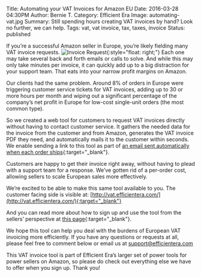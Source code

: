 Title: Automating your VAT Invoices for Amazon EU
Date: 2016-03-28 04:30PM
Author: Bernie T.
Category: Efficient Era
Image: automating-vat.jpg
Summary: Still spending hours creating VAT invoices by hand? Look no further, we can help.
Tags: vat, vat invoice, tax, taxes, invoice
Status: published

If you’re a successful Amazon seller in Europe, you’re likely fielding many VAT invoice requests.
![Invoice Request](/images/blog/2016/03/invoice-request.png){:style="float: right;"}
Each one may take several back and forth emails or calls to solve. And while this may only take minutes per invoice, it can quickly add up to a big distraction for your support team. That eats into your narrow profit margins on Amazon.

Our clients had the same problem. Around 8% of orders in Europe were triggering customer service tickets for VAT invoices, adding up to 30 or more hours per month and wiping out a significant percentage of the company’s net profit in Europe for low-cost single-unit orders (the most common type).

So we created a web tool for customers to request VAT invoices directly without having to contact customer service. It gathers the needed data for the invoice from the customer and from Amazon, generates the VAT invoice PDF they need, and automatically mails it to the customer within seconds. We enable sending a link to this tool as part of [an email sent automatically when each order ships](https://efficientera.com/blog/2016/08/how-to-personalize-amazon-with-post-order-emails.html){:target="_blank"}.

Customers are happy to get their invoice right away, without having to plead with a support team for a response. We’ve gotten rid of a per-order cost, allowing sellers to scale European sales more effectively.

We’re excited to be able to make this same tool available to you. The customer facing side is visible at:
[http://vat.efficientera.com/](http://vat.efficientera.com/){:target="_blank"}

And you can read more about how to sign up and use the tool from the sellers’ perspective at [this page](https://efficientera.com/pages/accounting/){:target="_blank"}.

We hope this tool can help you deal with the burdens of European VAT invoicing more efficiently. If you have any questions or requests at all, please feel free to comment below or email us at
[support@efficientera.com](mailto:support@efficientera.com)

This VAT invoice tool is part of Efficient Era’s larger set of power tools for power sellers on Amazon, so please do check out everything else we have to offer when you sign up. Thank you!